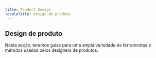 ```yaml
---
title: Product Design
localeTitle: Design de produto
---
```

## Design de produto

Nesta seção, teremos guias para uma ampla variedade de ferramentas e métodos usados ​​pelos designers de produtos.